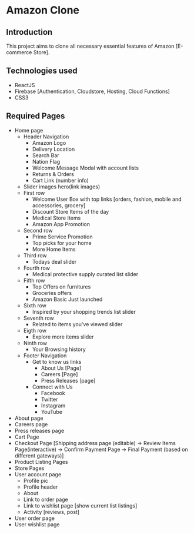 # Amazon Clone

## Introduction

This project aims to clone all necessary essential features of Amazon [E-commerce Store].

## Technologies used

- ReactJS
- Firebase [Authentication, Cloudstore, Hosting, Cloud Functions]
- CSS3

## Required Pages

- Home page
  - Header Navigation
    - Amazon Logo
    - Delivery Location
    - Search Bar
    - Nation Flag
    - Welcome Message Modal with account lists
    - Returns & Orders
    - Cart Link (number info)
  - Slider images hero(link images)
  - First row
    - Welcome User Box with top links [orders, fashion, mobile and accessories, grocery]
    - Discount Store Items of the day
    - Medical Store Items
    - Amazon App Promotion
  - Second row
    - Prime Service Promotion
    - Top picks for your home
    - More Home Items
  - Third row
    - Todays deal slider
  - Fourth row
    - Medical protective supply curated list slider
  - Fifth row
    - Top Offers on furnitures
    - Groceries offers
    - Amazon Basic Just launched
  - Sixth row
    - Inspired by your shopping trends list slider
  - Seventh row
    - Related to items you've viewed slider
  - Eigth row
    - Explore more items slider
  - Ninth row
    - Your Browsing history
  - Footer Navigation
    - Get to know us links
      - About Us [Page]
      - Careers [Page]
      - Press Releases [page]
    - Connect with Us
      - Facebook
      - Twitter
      - Instagram
      - YouTube
- About page
- Careers page
- Press releases page
- Cart Page
- Checkout Page [Shipping address page (editable) -> Review Items Page(interactive) -> Confirm Payment Page -> Final Payment (based on different gateways)]
- Product Listing Pages
- Store Pages
- User account page
  - Profile pic
  - Profile header
  - About
  - Link to order page
  - Link to wishlist page [show current list listings]
  - Activity [reviews, post]
- User order page
- User wishlist page
